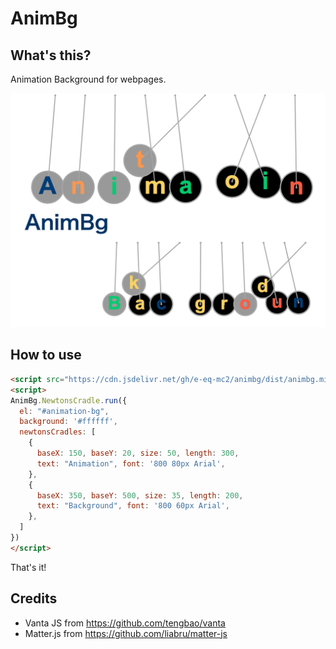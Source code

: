# AnimBg
## What's this?
Animation Background for webpages.

[![alt text](img/demo.png "AnimBg")](https://github.com/e-eq-mc2/AnimBg)


## How to use

```html
<script src="https://cdn.jsdelivr.net/gh/e-eq-mc2/animbg/dist/animbg.min.js"></script>
<script> 
AnimBg.NewtonsCradle.run({
  el: "#animation-bg",
  background: '#ffffff',
  newtonsCradles: [
    {
      baseX: 150, baseY: 20, size: 50, length: 300,
      text: "Animation", font: '800 80px Arial',
    },
    {
      baseX: 350, baseY: 500, size: 35, length: 200,
      text: "Background", font: '800 60px Arial',
    },
  ]
})
</script>
````

That's it!

## Credits
- Vanta JS from https://github.com/tengbao/vanta
- Matter.js from https://github.com/liabru/matter-js
